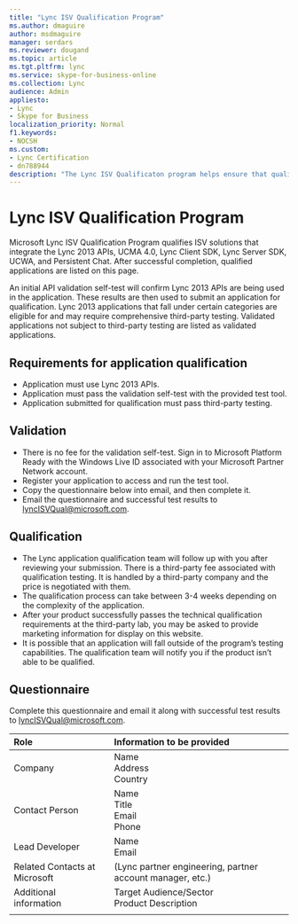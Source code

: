 ```yaml
---
title: "Lync ISV Qualification Program"
ms.author: dmaguire
author: msdmaguire
manager: serdars
ms.reviewer: dougand
ms.topic: article
ms.tgt.pltfrm: lync
ms.service: skype-for-business-online
ms.collection: Lync
audience: Admin
appliesto:
- Lync
- Skype for Business 
localization_priority: Normal
f1.keywords:
- NOCSH
ms.custom:
- Lync Certification
- dn788944
description: "The Lync ISV Qualificaton program helps ensure that qualified applications meet customer expectations for specific scenarios."
---
```


# Lync ISV Qualification Program 
Microsoft Lync ISV Qualification Program qualifies ISV solutions that integrate the Lync 2013 APIs, UCMA 4.0, Lync Client SDK, Lync Server SDK, UCWA, and Persistent Chat. After successful completion, qualified applications are listed on this page.

An initial API validation self-test will confirm Lync 2013 APIs are being used in the application. These results are then used to submit an application for qualification.
Lync 2013 applications that fall under certain categories are eligible for and may require comprehensive third-party testing. Validated applications not subject to third-party testing are listed as validated applications.
 
## Requirements for application qualification
- Application must use Lync 2013 APIs.
- Application must pass the validation self-test with the provided test tool.
- Application submitted for qualification must pass third-party testing.
 
## Validation
- There is no fee for the validation self-test. Sign in to Microsoft Platform Ready with the Windows Live ID associated with your Microsoft Partner Network account.
- Register your application to access and run the test tool.
- Copy the questionnaire below into email, and then complete it.
- Email the questionnaire and successful test results to lyncISVQual@microsoft.com.
 
## Qualification
- The Lync application qualification team will follow up with you after reviewing your submission. There is a third-party fee associated with qualification testing. It is handled by a third-party company and the price is negotiated with them.
- The qualification process can take between 3-4 weeks depending on the complexity of the application.
- After your product successfully passes the technical qualification requirements at the third-party lab, you may be asked to provide marketing information for display on this website.
- It is possible that an application will fall outside of the program’s testing capabilities. The qualification team will notify you if the product isn’t able to be qualified.        
 
## Questionnaire

Complete this questionnaire and email it along with  successful test results to lyncISVQual@microsoft.com.

|Role |Information to be provided |
|:-----|:-----|
|Company|Name<br>Address<br/>Country|
|Contact Person |Name<br>Title<br>Email<br>Phone|
|Lead Developer |Name<br>Email| 
|Related Contacts at Microsoft|(Lync partner engineering, partner account manager, etc.)|
|Additional information |Target Audience/Sector<br/>Product Description|
|||

 